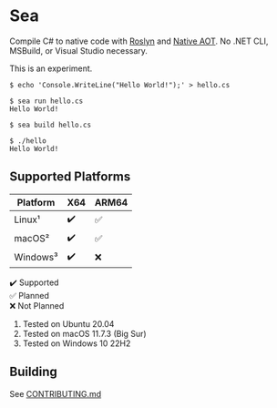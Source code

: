 # Sea

Compile C# to native code with [Roslyn](https://github.com/dotnet/roslyn/tree/main/src/Compilers/CSharp/csc) and [Native AOT](https://github.com/dotnet/runtime/tree/main/src/coreclr/tools/aot/ILCompiler). No .NET CLI, MSBuild, or Visual Studio necessary.

This is an experiment.

```console
$ echo 'Console.WriteLine("Hello World!");' > hello.cs

$ sea run hello.cs
Hello World!

$ sea build hello.cs

$ ./hello
Hello World!
```

## Supported Platforms

| Platform         | X64 | ARM64 |
| ---------------- | --- | ----- |
| Linux¹           | :heavy_check_mark: | :white_check_mark: |          
| macOS²           | :heavy_check_mark: | :white_check_mark: |          
| Windows³         | :heavy_check_mark: | :x: |

:heavy_check_mark: Supported<br>
:white_check_mark: Planned<br>
:x: Not Planned

1. Tested on Ubuntu 20.04
2. Tested on macOS 11.7.3 (Big Sur)
3. Tested on Windows 10 22H2

## Building

See [CONTRIBUTING.md](CONTRIBUTING.md)